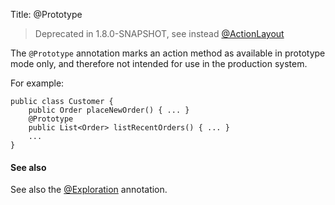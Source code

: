 Title: @Prototype

> Deprecated in 1.8.0-SNAPSHOT, see instead [@ActionLayout](./ActionLayout.html)

The `@Prototype` annotation marks an action method as available in
prototype mode only, and therefore not intended for use in the
production system.

For example:

    public class Customer {
        public Order placeNewOrder() { ... }
        @Prototype
        public List<Order> listRecentOrders() { ... }
        ...
    }

    
#### See also

See also the [@Exploration](./exploration.html) annotation.

